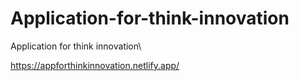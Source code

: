 # Application-for-think-innovation
Application for think innovation\

https://appforthinkinnovation.netlify.app/

